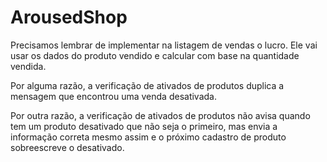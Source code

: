 # ArousedShop

Precisamos lembrar de implementar na listagem de vendas o lucro. Ele vai usar os dados do produto vendido e calcular com base na quantidade vendida.

Por alguma razão, a verificação de ativados de produtos duplica a mensagem que encontrou uma venda desativada.

Por outra razão, a verificação de ativados de produtos não avisa quando tem um produto desativado que não seja o primeiro, mas envia a informação correta mesmo assim e o próximo cadastro de produto sobreescreve o desativado.